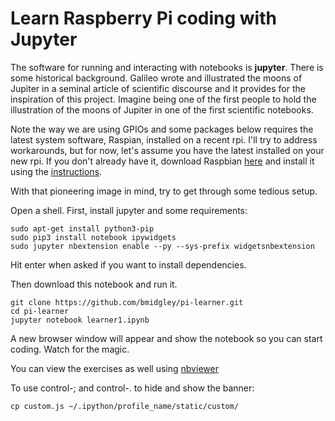 Learn Raspberry Pi coding with Jupyter
=====================================

The software for running and interacting with notebooks is **jupyter**. There is some historical background. Galileo wrote and illustrated the moons of Jupiter in a seminal article of scientific discourse and it provides for the inspiration of this project. Imagine being one of the first people to hold the illustration of the moons of Jupiter in one of the first scientific notebooks.

Note the way we are using GPIOs and some packages below requires the latest system software, Raspian, installed on a recent rpi. I'll try to address workarounds, but for now, let's assume you have the latest installed on your new rpi. If you don't already have it, download Raspbian [here](https://www.raspberrypi.org/downloads/noobs/) and install it using the [instructions](https://learn.adafruit.com/setting-up-a-raspberry-pi-with-noobs/download-noobs).

With that pioneering image in mind, try to get through some tedious setup.

Open a shell. First, install jupyter and some requirements:

```
sudo apt-get install python3-pip
sudo pip3 install notebook ipywidgets
sudo jupyter nbextension enable --py --sys-prefix widgetsnbextension
```

Hit enter when asked if you want to install dependencies.

Then download this notebook and run it.

```
git clone https://github.com/bmidgley/pi-learner.git
cd pi-learner
jupyter notebook learner1.ipynb
```

A new browser window will appear and show the notebook so you can start coding. Watch for the magic.

You can view the exercises as well using [nbviewer](http://nbviewer.jupyter.org/github/bmidgley/pi-learner/blob/master/learner1.ipynb)

To use control-; and control-. to hide and show the banner:

```
cp custom.js ~/.ipython/profile_name/static/custom/
```
